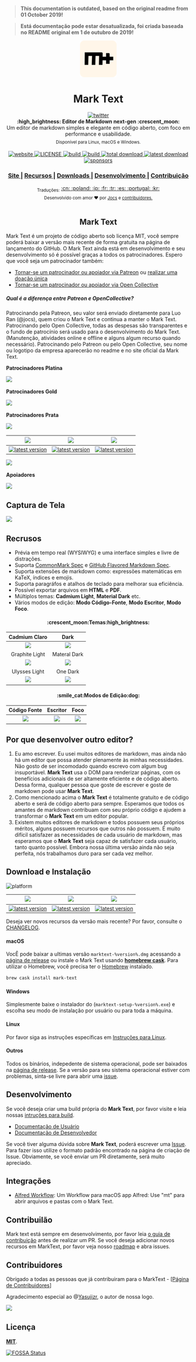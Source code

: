 > **This documentation is outdated, based on the original readme from 01 October 2019!**

> **Está documentação pode estar desatualizada, foi criada baseada no README original em 1 de outubro de 2019!**

<p align="center"><img src="https://raw.githubusercontent.com/marktext/marktext/develop/static/logo-small.png" alt="Mark Text" width="100" height="100"></p>

<h1 align="center">Mark Text</h1>

<div align="center">
  <a href="https://twitter.com/intent/tweet?via=marktextme&url=https://github.com/marktext/marktext/&text=What%20do%20you%20want%20to%20say%20to%20app?&hashtags=happyMarkText">
    <img src="https://img.shields.io/twitter/url/https/github.com/marktext/marktext.svg?style=for-the-badge" alt="twitter">
  </a>
</div>
<div align="center">
  <strong>:high_brightness: Editor de Markdown next-gen :crescent_moon:</strong><br>
  Um editor de markdown simples e elegante em código aberto, com foco em performance e usabilidade.<br>
  <sub>Disponível para Linux, macOS e Windows.</sub>
</div>

<br>

<div align="center">
  <!-- Version -->
  <a href="https://marktext.github.io/website">
    <img src="https://badge.fury.io/gh/jocs%2Fmarktext.svg" alt="website">
  </a>
  <!-- License -->
  <a href="LICENSE">
    <img src="https://img.shields.io/github/license/marktext/marktext.svg" alt="LICENSE">
  </a>
  <!-- Build Status -->
  <a href="https://travis-ci.org/marktext/marktext/">
    <img src="https://travis-ci.org/marktext/marktext.svg?branch=master" alt="build">
  </a>
  <a href="https://ci.appveyor.com/project/marktext/marktext/branch/master">
    <img src="https://ci.appveyor.com/api/projects/status/l4gxgydj0i95hmxg/branch/master?svg=true" alt="build">
  </a>
  <!-- Downloads total -->
  <a href="https://github.com/marktext/marktext/releases">
    <img src="https://img.shields.io/github/downloads/marktext/marktext/total.svg" alt="total download">
  </a>
  <!-- Downloads latest release -->
  <a href="https://github.com/marktext/marktext/releases/latest">
    <img src="https://img.shields.io/github/downloads/marktext/marktext/v0.16.0/total.svg" alt="latest download">
  </a>
  <!-- sponsors -->
  <a href="https://opencollective.com/marktext">
    <img src="https://opencollective.com/marktext/tiers/silver-sponsors/badge.svg?label=SilverSponsors&color=brightgreen" alt="sponsors">
  </a>
</div>

<div align="center">
  <h3>
    <a href="https://marktext.app">
      Site
    </a>
    <span> | </span>
    <a href="https://github.com/marktext/marktext#features">
      Recursos
    </a>
    <span> | </span>
    <a href="https://github.com/marktext/marktext#download-and-installation">
      Downloads
    </a>
    <span> | </span>
    <a href="https://github.com/marktext/marktext#development">
      Desenvolvimento
    </a>
    <span> | </span>
    <a href="https://github.com/marktext/marktext#contribution">
      Contribuição
    </a>
  </h3>
</div>

<div align="center">
  <sub>Traduções:</sub>
  <a href="docs/i18n/zh_cn.md#readme">
    <span>:cn:</span>
  </a>
  <a href="docs/i18n/pl.md#readme">
    <span>:poland:</span>
  </a>
  <a href="docs/i18n/ja.md#readme">
    <span>:jp:</span>
  </a>
  <a href="docs/i18n/french.md#readme">
    <span>:fr:</span>
  </a>
  <a href="docs/i18n/tr.md#readme">
    <span>:tr:</span>
  </a>
  <a href="docs/i18n/spanish.md#readme">
    <span>:es:</span>
  </a>
  <a href="docs/i18n/pt.md#readme">
    <span>:portugal:</span>
  </a>
  <a href="docs/i18n/ko.md#readme">
    <span>:kr:</span>
  </a>
</div>

<div align="center">
  <sub>Desenvolvido com amor ❤︎ por
    <a href="https://github.com/Jocs">Jocs</a> e
    <a href="https://github.com/marktext/marktext/graphs/contributors">
      contribuidores.
    </a>
  </sub>
</div>

<br />

<h2 align="center">Mark Text</h2>

Mark Text é um projeto de código aberto sob licença MIT, você sempre poderá baixar a versão mais recente de forma gratuita na página de lançamento do GitHub. O Mark Text ainda está em desenvolvimento e seu desenvolvimento só é possível graças a todos os patrocinadores. Espero que você seja um patrocinador também:

- [Tornar-se um patrocinador ou apoiador via Patreon](https://www.patreon.com/ranluo) ou [realizar uma doação única](https://github.com/Jocs/sponsor.me)
- [Tornar-se um patrocinador ou apoiador via Open Collective](https://opencollective.com/marktext)

##### Qual é a diferença entre Patreon e OpenCollective?

Patrocinando pela Patreon, seu valor será enviado diretamente para Luo Ran (@jocs), quem criou o Mark Text e continua a manter o Mark Text. Patrocinando pelo Open Collective, todas as despesas são transparentes e o fundo de patrocínio será usado para o desenvolvimento do Mark Text. (Manutenção, atividades online e offline e alguns algum recurso quando necessário). Patrocinando pelo Patreon ou pelo Open Collective, seu nome ou logotipo da empresa aparecerão no readme e no site oficial da Mark Text.

**Patrocinadores Platina**

<a href="https://opencollective.com/marktext#platinum-sponsors">
 <img src="https://opencollective.com/marktext/tiers/platinum-sponsors.svg?avatarHeight=36&width=600">
</a>

**Patrocinadores Gold**

<a href="https://opencollective.com/marktext#platinum-sponsors">
  <img src="https://opencollective.com/marktext/tiers/gold-sponsors.svg?avatarHeight=36&width=600">
</a>

**Patrocinadores Prata**

<a href="https://opencollective.com/marktext#platinum-sponsors">
  <img src="https://opencollective.com/marktext/tiers/silver-sponsors.svg?avatarHeight=36&width=600">
</a>

| ![]( https://github.com/ryanoasis/nerd-fonts/wiki/screenshots/v1.0.x/mac-pass-sm.png)                                                                                                             | ![]( https://github.com/ryanoasis/nerd-fonts/wiki/screenshots/v1.0.x/windows-pass-sm.png)                                                                                                                     | ![]( https://github.com/ryanoasis/nerd-fonts/wiki/screenshots/v1.0.x/linux-pass-sm.png)                                                                                                                                   |
|:-------------------------------------------------------------------------------------------------------------------------------------------------------------------------------------------------:|:-------------------------------------------------------------------------------------------------------------------------------------------------------------------------------------------------------------:|:-------------------------------------------------------------------------------------------------------------------------------------------------------------------------------------------------------------------------:|
| [![latest version](https://img.shields.io/github/downloads/marktext/marktext/latest/marktext-0.16.0.dmg.svg)](https://github.com/marktext/marktext/releases/download/v0.16.0/marktext-0.16.0.dmg) | [![latest version](https://img.shields.io/github/downloads/marktext/marktext/latest/marktext-setup-0.16.0.exe.svg)](https://github.com/marktext/marktext/releases/download/v0.16.0/marktext-setup-0.16.0.exe) | [![latest version](https://img.shields.io/github/downloads/marktext/marktext/latest/marktext-0.16.0-x86_64.AppImage.svg)](https://github.com/marktext/marktext/releases/download/v0.16.0/marktext-0.16.0-x86_64.AppImage) |

<a href="https://opencollective.com/marktext#platinum-sponsors">
  <img src="https://opencollective.com/marktext/tiers/bronze-sponsors.svg?avatarHeight=36&width=600">
</a>

**Apoiadores**

<a href="https://opencollective.com/marktext#backers">
  <img src="https://opencollective.com/marktext/tiers/backer.svg?avatarHeight=36&width=600">
</a>

## Captura de Tela

![](https://raw.githubusercontent.com/marktext/marktext/develop/docs/marktext.png)

## Recrusos

- Prévia em tempo real (WYSIWYG) e uma interface simples e livre de distrações.
- Suporta [CommonMark Spec](https://spec.commonmark.org/0.29/) e [GitHub Flavored Markdown Spec](https://github.github.com/gfm/).
- Suporta extensões de markdown como: expressões matemáticas em KaTeX, índices e emojis.
- Suporta paragráfos e atalhos de teclado para melhorar sua eficiência.
- Possível exportar arquivos em **HTML** e **PDF**.
- Múltiplos temas: **Cadmium Light**, **Material Dark** etc.
- Vários modos de edição: **Modo Código-Fonte**, **Modo Escritor**, **Modo Foco**.

<h4 align="center">:crescent_moon:Temas:high_brightness:</h4>

| Cadmium Claro                                     | Dark                                            |
|:-------------------------------------------------:|:-----------------------------------------------:|
| ![](https://raw.githubusercontent.com/marktext/marktext/develop/docs/themeImages/cadmium-light.png)  | ![](https://raw.githubusercontent.com/marktext/marktext/develop/docs/themeImages/dark.png)         |
| Graphite Light                                    | Materal Dark                                    |
| ![](https://raw.githubusercontent.com/marktext/marktext/develop/docs/themeImages/graphite-light.png) | ![](https://raw.githubusercontent.com/marktext/marktext/develop/docs/themeImages/materal-dark.png) |
| Ulysses Light                                     | One Dark                                        |
| ![](https://raw.githubusercontent.com/marktext/marktext/develop/docs/themeImages/ulysses-light.png)  | ![](https://raw.githubusercontent.com/marktext/marktext/develop/docs/themeImages/one-dark.png)     |

<h4 align="center">:smile_cat:Modos de Edição:dog:</h4>

| Código Fonte         | Escritor                 | Foco               |
|:--------------------:|:------------------------:|:-------------------:|
| ![](https://raw.githubusercontent.com/marktext/marktext/develop/docs/source.gif) | ![](https://raw.githubusercontent.com/marktext/marktext/develop/docs/typewriter.gif) | ![](https://raw.githubusercontent.com/marktext/marktext/develop/docs/focus.gif) |

## Por que desenvolver outro editor?

1. Eu amo escrever. Eu usei muitos editores de markdown, mas ainda não há um editor que possa atender plenamente às minhas necessidades. Não gosto de ser incomodado quando escrevo com algum bug insuportável. **Mark Text** usa o DOM para renderizar páginas, com os benefícios adicionais de ser altamente eficiente e de código aberto. Dessa forma, qualquer pessoa que goste de escrever e goste de markdown pode usar **Mark Text**.
2. Como mencionado acima o **Mark Text** é totalmente gratuito e de código aberto e será de código aberto para sempre. Esperamos que todos os amantes de markdown contribuam com seu próprio código e ajudem a transformar o **Mark Text** em um editor popular.
3. Existem muitos editores de markdown e todos possuem seus próprios méritos, alguns possuem recursos que outros não possuem. É muito difícil satisfazer as necessidades de cada usuário de markdown, mas esperamos que o **Mark Text** seja capaz de satisfazer cada usuário, tanto quanto possível. Embora nossa última versão ainda não seja perfeita, nós trabalhamos duro para ser cada vez melhor.

## Download e Instalação

![platform](https://img.shields.io/static/v1.svg?label=Platform&message=Linux-64%20|%20macOS-64%20|%20Win-32%20|%20Win-64&style=for-the-badge)

| ![](https://raw.githubusercontent.com/wiki/ryanoasis/nerd-fonts/screenshots/v1.0.x/mac-pass-sm.png)                                                                                                  | ![](https://raw.githubusercontent.com/wiki/ryanoasis/nerd-fonts/screenshots/v1.0.x/windows-pass-sm.png)                                                                                                          | ![](https://raw.githubusercontent.com/wiki/ryanoasis/nerd-fonts/screenshots/v1.0.x/linux-pass-sm.png)                                                                                                                        |
|:----------------------------------------------------------------------------------------------------------------------------------------------------------------------------------------------------:|:----------------------------------------------------------------------------------------------------------------------------------------------------------------------------------------------------------------:|:----------------------------------------------------------------------------------------------------------------------------------------------------------------------------------------------------------------------------:|
| [![latest version](https://img.shields.io/github/downloads/marktext/marktext/latest/marktext-0.16.0.dmg.svg)](https://github.com/marktext/marktext/releases/download/v0.16.0/marktext-0.16.0.dmg) | [![latest version](https://img.shields.io/github/downloads/marktext/marktext/latest/marktext-setup-0.16.0.exe.svg)](https://github.com/marktext/marktext/releases/download/v0.16.0/marktext-setup-0.16.0.exe) | [![latest version](https://img.shields.io/github/downloads/marktext/marktext/latest/marktext-0.16.0-x86_64.AppImage.svg)](https://github.com/marktext/marktext/releases/download/v0.16.0/marktext-0.16.0-x86_64.AppImage) |

Deseja ver novos recursos da versão mais recente? Por favor, consulte o [CHANGELOG](.github/CHANGELOG.md).

#### macOS

VocÊ pode baixar a ultimas versão `marktext-%version%.dmg` acessando a [página de release](https://github.com/marktext/marktext/releases/latest) ou instale o Mark Text usando [**homebrew cask**](https://github.com/caskroom/homebrew-cask). Para utilizar o Homebrew, você precisa ter o [Homebrew](https://brew.sh/) instalado.

```bash
brew cask install mark-text
```

#### Windows

Simplesmente baixe o instalador do (`marktext-setup-%version%.exe`) e escolha seu modo de instalação por usuário ou para toda a máquina.

#### Linux

Por favor siga as instruções específicas em [Instruções para Linux](docs/LINUX.md).

#### Outros

Todos os binários, indepedente de sistema operacional, pode ser baixados na [página de release](https://github.com/marktext/marktext/releases/latest). Se a versão para seu sistema operacional estiver com problemas, sinta-se livre para abrir uma [issue](https://github.com/marktext/marktext/issues).

## Desenvolvimento

Se você deseja criar uma build própria do **Mark Text**, por favor visite e leia nossas [intruções para build](docs/dev/BUILD.md).

- [Documentação de Usuário](docs/README.md)
- [Documentação de Desenvolvedor](docs/dev/README.md)

Se você tiver alguma dúvida sobre **Mark Text**, poderá escrever uma [Issue](https://github.com/marktext/marktext/issues). Para fazer isso utilize o formato padrão encontrado na página de criação de Issue. Obviamente, se você enviar um PR diretamente, será muito apreciado.

## Integrações

- [Alfred Workflow](http://www.packal.org/workflow/mark-text): Um Workflow para macOS app Alfred: Use "mt" para abrir arquivos e pastas com o Mark Text.

## Contribuilão

Mark text está sempre em desenvolvimento, por favor leia [o guia de contribuição](CONTRIBUTING.md) antes de realizar um PR. Se você deseja adicionar novos recursos em MarkText, por favor veja nosso [roadmap](ROADMAP.md) e abra issues.

## Contribuidores

Obrigado a todas as pessoas que já contribuiram para o MarkText - [[Página de Contribuidores](https://github.com/marktext/marktext/graphs/contributors)]

Agradecimento especial ao @[Yasujizr](https://github.com/Yasujizr), o autor de nossa logo.

<a href="https://github.com/marktext/marktext/graphs/contributors"><img src="https://opencollective.com/marktext/contributors.svg?width=890" /></a>

## Licença

[**MIT**](LICENSE).

[![FOSSA Status](https://app.fossa.io/api/projects/git%2Bgithub.com%2Fmarktext%2Fmarktext.svg?type=large)](https://app.fossa.io/projects/git%2Bgithub.com%2Fmarktext%2Fmarktext?ref=badge_large)


